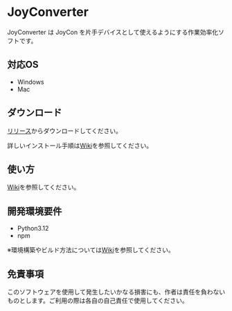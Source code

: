 # JoyConverter

JoyConverter は JoyCon を片手デバイスとして使えるようにする作業効率化ソフトです。

## 対応OS

 - Windows
 - Mac

## ダウンロード

[リリース](https://github.com/GOUKUN5160/joyconverter/releases/)からダウンロードしてください。

詳しいインストール手順は[Wiki](https://github.com/GOUKUN5160/joyconverter/wiki/インストール)を参照してください。

## 使い方

[Wiki](https://github.com/GOUKUN5160/joyconverter/wiki/使い方)を参照してください。

## 開発環境要件
 - Python3.12
 - npm

※環境構築やビルド方法については[Wiki](https://github.com/GOUKUN5160/joyconverter/wiki/【開発用】ビルド方法)を参照してください。

## 免責事項

このソフトウェアを使用して発生したいかなる損害にも、作者は責任を負わないものとします。ご利用の際は各自の自己責任で使用してください。

